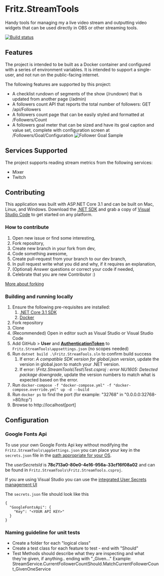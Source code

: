 # Fritz.StreamTools

Handy tools for managing my a live video stream and outputting video widgets that can be used directly in OBS or other streaming tools.

[![Build status](https://dev.azure.com/FritzAndFriends/Fritz.StreamTools/_apis/build/status/Fritz.StreamTools-Docker%20container-CI)](https://dev.azure.com/FritzAndFriends/Fritz.StreamTools/_build/latest?definitionId=7)

## Features

The project is intended to be built as a Docker container and configured with a series of environment variables.  It is intended to support a single-user, and not run on the public-facing internet.

The following features are supported by this project:

*  A checklist rundown of segments of the show (/rundown) that is updated from another page (/admin)
*  A followers count API that reports the total number of followers: GET /api/Followers
*  A followers count page that can be easily styled and formatted at /Followers/Count
*  A followers goal meter that can be sized and have its goal caption and value set, complete with configuration screen at /Followers/Goal/Configuration
![Follower Goal Sample](docs/images/FollowerGoalSample.PNG)

## Services Supported

The project supports reading stream metrics from the following services:

*  Mixer
*  Twitch

## Contributing

This application was built with ASP.NET Core 3.1 and can be built on Mac, Linux, and Windows.  Download the [.NET SDK](https://dot.net) and grab a copy of [Visual Studio Code](https://code.visualstudio.com) to get started on any platform.

### How to contribute

1. Open new issue or find some interesting,
2. Fork repository,
3. Create new branch in your fork from dev,
4. Code something awesome,
5. Create pull-request from your branch to our dev branch,
6. In pull request write what you did and why, if it requires an explanation,
7. (Optional) Answer questions or correct your code if needed,
8. Celebrate that you are new Contributor :)

[More about forking](https://guides.github.com/activities/forking/)

### Building and running locally

1. Ensure the following pre-requisites are installed:
    1. [.NET Core 3.1 SDK](https://www.microsoft.com/net/download)
    1. [Docker](https://docs.docker.com/install)
1. Fork repository
1. Clone
1. (Recommended) Open in editor such as Visual Studio or Visual Studio Code
1. Add GitHub > **User** and **[AuthenticationToken](https://github.com/settings/tokens)** to `Fritz.StreamTools\appsettings.json` (no scopes needed)
1. Run `dotnet build .\Fritz.StreamTools.sln` to confirm build success
    1. If error: *A compatible SDK version for global.json version*, update the version in global.json to match your .NET version.
    1. If error: *\Fritz.StreamTools\Test\Test.csproj : error NU1605: Detected package downgrade*, update the version numbers to match what is expected based on the error.
1. Run `docker-compose -f "docker-compose.yml" -f "docker-compose.override.yml" up -d --build`
1. Run `docker ps` to find the port (for example: "32768" in "0.0.0.0:32768->80/tcp")
1. Browse to http://localhost[port]

## Configuration

### Google Fonts Api

To use your own Google Fonts Api key without modifying the `Fritz.StreamTools\appSettings.json` you can place your key in the `secrets.json` file in the [path appropriate for your OS](https://docs.microsoft.com/en-us/aspnet/core/security/app-secrets?view=aspnetcore-2.1&tabs=visual-studio#how-the-secret-manager-tool-works).

The *userSecretsId* is **78c713a0-80e0-4e16-956a-33cf16f08a02** and can be found in `Fritz.StreamTools\Fritz.StreamTools.csproj`.

If you are using Visual Studio you can use the [integrated User Secrets management UI](https://blogs.msdn.microsoft.com/mihansen/2017/09/10/managing-secrets-in-net-core-2-0-apps/)

The `secrets.json` file should look like this

    {
      "GoogleFontsApi": {
        "Key": "<YOUR API KEY>"
      }
    }

### Naming guideline for unit tests

*  Create a folder for each "logical class"
*  Create a test class for each feature to test - end with "Should"
*  Test Methods should describe what they are inspecting and what they're given, if anything.. ending with "\_Given..."
Example: StreamService.CurrentFollowerCountShould.MatchCurrentFollowerCount_GivenOneService

